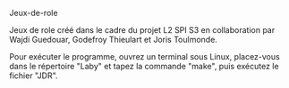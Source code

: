 Jeux-de-role

Jeux de role créé dans le cadre du projet L2 SPI S3 en collaboration par Wajdi Guedouar, Godefroy Thieulart et Joris Toulmonde.

Pour exécuter le programme, ouvrez un terminal sous Linux, placez-vous dans le répertoire "Laby" et tapez la commande "make", puis exécutez le fichier "JDR".



